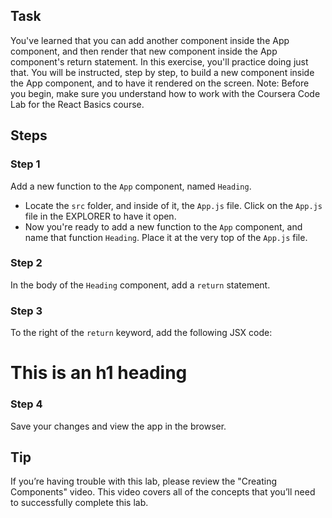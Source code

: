 
## Task

You've learned that you can add another component inside the App component, and then render that new component inside the App component's return statement. 
In this exercise, you'll practice doing just that. You will be instructed, step by step, to build a new component inside the App component, and to have it rendered on the screen.
Note: Before you begin, make sure you understand how to work with the Coursera Code Lab for the React Basics course.

## Steps

### **Step 1**

Add a new function to the `App` component, named `Heading`.

* Locate the `src` folder, and inside of it, the `App.js` file. Click on the `App.js` file in the EXPLORER to have it open.
* Now you're ready to add a new function to the `App` component, and name that function `Heading`. Place it at the very top of the `App.js` file.

### **Step 2**

In the body of the `Heading` component, add a `return` statement.

### **Step 3**

To the right of the `return` keyword, add the following JSX code: <h1>This is an h1 heading</h1>

### **Step 4**

Save your changes and view the app in the browser.

## **Tip**

If you’re having trouble with this lab, please review the "Creating Components" video. This video covers all of the concepts that you’ll need to successfully complete this lab.
